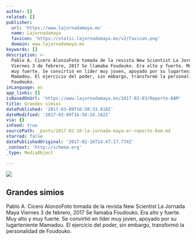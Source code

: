 ```yaml
---
author: []
related: []
publisher:
  url: 'https://www.lajornadamaya.mx'
  name: Lajornadamaya
  favicon: 'https://static.lajornadamaya.mx/v2/favicon.png'
  domain: www.lajornadamaya.mx
keywords: []
description: >-
  Pablo A. Cicero AlonzoFoto tomada de la revista New Scientist La Jornada Maya
  Viernes 3 de febrero, 2017 Se llamaba Foudouko. Era alto y fuerte. Muy alto y
  muy fuerte. Se convirtió en líder muy joven, apoyado por su lugarteniente
  Mamadou. El ejercicio del poder, sin embargo, transformó la personalidad de
  Foudouko.
inLanguage: es
app_links: []
isBasedOnUrl: 'https://www.lajornadamaya.mx/2017-02-03/Reporte-8AM'
title: Grandes simios
datePublished: '2017-03-09T16:50:33.818Z'
dateModified: '2017-03-09T16:50:24.102Z'
via: {}
inFeed: true
sourcePath: _posts/2017-02-16-la-jornada-maya-or-reporte-8am.md
starred: false
datePublishedOriginal: '2017-02-16T14:47:17.774Z'
_context: 'http://schema.org'
_type: MediaObject

---
```

<article style=""><img src="https://img.lajornadamaya.mx/32/i1abgobg3abr_640-414-cover" /><h1>Grandes simios</h1><p>Pablo A. Cicero AlonzoFoto tomada de la revista New Scientist La Jornada Maya Viernes 3 de febrero, 2017 Se llamaba Foudouko. Era alto y fuerte. Muy alto y muy fuerte. Se convirtió en líder muy joven, apoyado por su lugarteniente Mamadou. El ejercicio del poder, sin embargo, transformó la personalidad de Foudouko.</p></article>